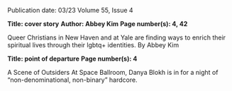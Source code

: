 Publication date: 03/23
Volume 55, Issue 4

**Title: cover story**
**Author: Abbey Kim**
**Page number(s): 4, 42**

Queer Christians in New Haven and at Yale 
are finding ways to enrich their spiritual lives 
through their lgbtq+ identities.
By Abbey Kim


**Title: point of departure**
**Page number(s): 4**

A Scene of Outsiders
At Space Ballroom, Danya Blokh is in for a night of 
“non-denominational, non-binary” hardcore.